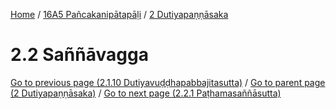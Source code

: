 
[Home](/) / [16A5 Pañcakanipātapāḷi](../../16A5.md) / [2 Dutiyapaṇṇāsaka](../2.md)

# 2.2 Saññāvagga


[Go to previous page (2.1.10 Dutiyavuḍḍhapabbajitasutta)](2.1/2.1.10.md) / [Go to parent page (2 Dutiyapaṇṇāsaka)](../2.md) / [Go to next page (2.2.1 Paṭhamasaññāsutta)](2.2/2.2.1.md)


